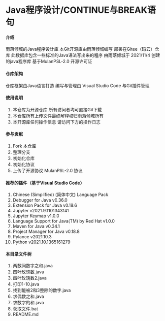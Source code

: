 # Java程序设计/CONTINUE与BREAK语句

#### 介绍
雨落倾城的Java程序设计库
本Git开源库由雨落倾城编写 部署在Gitee（码云）仓库
此数据库包含一些标准的Java语法写出来的程序
由雨落倾城于 2021/11/4 创建的java程序库
基于MulanPSL-2.0 开源许可证

#### 仓库架构
仓库框架由Java语言打造
编写与管理由 Visual Studio Code 与Git插件管理


#### 使用说明

1.  本仓库为开源仓库 所有访问者均可直接Git下载
2.  本仓库所有上传文件最终解释权归雨落倾城所有
3.  本开源库任何操作信息 请访问下方的操作日志


#### 参与贡献

1.  Fork 本仓库
2.  整理分支
3.  初始化仓库
4.  初始化协议
5.  上传了开源协议 MulanPSL-2.0 协议



#### 推荐的插件（基于Visual Studio Code）

1.  Chinese (Simplified) (简体中文) Language Pack
2.  Debugger for Java  v0.36.0
3.  Extension Pack for Java v0.18.6
4.  Jupyter v2021.9.1101343141
5.  Jupyter Keymap v1.0.0
7.  Language Support for Java(TM) by Red Hat  v1.0.0
8.  Maven for Java v0.34.1
9.  Project Manager for Java v0.18.8
10.  Pylance v2021.10.3
11.  Python v2021.10.1365161279

#### 本目录文件树

1.  两数间数字之和.java
2.  四叶玫瑰数.java
3.  四叶玫瑰数2.java
4.  打印1-10.java
5.  找到能被2和3整除的数字.java
6.  求偶数之和.java
7.  求数字的和.java
8.  获取文件.bat
9.  README.md
